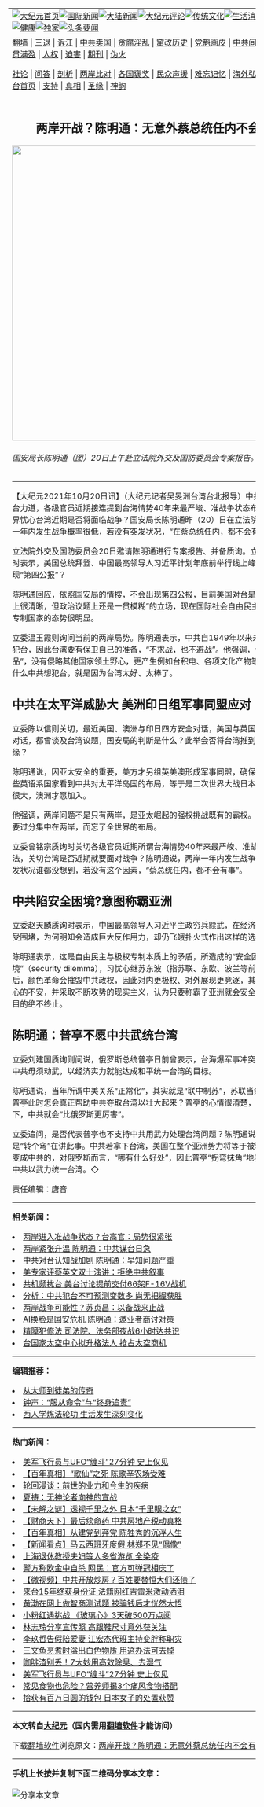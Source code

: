 <a name="1" id="1" target="_blank"></a><span id="1"></span>
<table align=center border="0"><tr><td colspan="2" VALIGN=TOP><a href="https://github.com/ybvxkp311/djy/blob/master/gb/nf1351518.md#1"><img src="https://raw.githubusercontent.com/ybvxkp311/www/master/t/djy/1.jpg" title="大纪元首页" alt="大纪元首页"></a><a href="https://github.com/ybvxkp311/djy/blob/master/gb/n24hr.md#1"><img src="https://raw.githubusercontent.com/ybvxkp311/www/master/t/djy/3.jpg" title="国际新闻" alt="国际新闻"></a><a href="https://github.com/ybvxkp311/djy/blob/master/gb/nsc413.md#1"><img src="https://raw.githubusercontent.com/ybvxkp311/www/master/t/djy/4.jpg" title="大陆新闻" alt="大陆新闻"></a><a href="https://github.com/ybvxkp311/djy/blob/master/gb/news392.md#1"><img src="https://raw.githubusercontent.com/ybvxkp311/www/master/t/djy/5.jpg" title="大纪元评论" alt="大纪元评论"></a><a href="https://github.com/ybvxkp311/djy/blob/master/gb/news2007.md#1"><img src="https://raw.githubusercontent.com/ybvxkp311/www/master/t/djy/6.jpg" title="传统文化" alt="传统文化"></a><a href="https://github.com/ybvxkp311/djy/blob/master/gb/news2008.md#1"><img src="https://raw.githubusercontent.com/ybvxkp311/www/master/t/djy/7.jpg" title="生活消费" alt="生活消费"></a><a href="https://github.com/ybvxkp311/djy/blob/master/gb/ncyule.md#1"><img src="https://raw.githubusercontent.com/ybvxkp311/www/master/t/djy/8.jpg" title="娱乐休闲" alt="娱乐休闲"></a><a href="https://github.com/ybvxkp311/djy/blob/master/gb/nsc1002.md#1"><img src="https://raw.githubusercontent.com/ybvxkp311/www/master/t/djy/9.jpg" title="健康" alt="健康"></a><a href="https://github.com/ybvxkp311/djy/blob/master/gb/nf6092.md#1"><img src="https://raw.githubusercontent.com/ybvxkp311/www/master/t/djy/10a.jpg" title="独家" alt="独家"></a><a href="https://github.com/ybvxkp311/djy/blob/master/gb/nf4514.md#1"><img src="https://raw.githubusercontent.com/ybvxkp311/www/master/t/djy/12a.jpg" title="头条要闻" alt="头条要闻"></a></td></tr>
<tr><td colspan="2" VALIGN=TOP><a target="_blank" href="https://github.com/ybvxkp311/www/blob/master/README.md?zsrh#1">翻墙</a> | <a target="_blank" href="https://github.com/ybvxkp311/djy/blob/master/gb/nf5657.md#1">三退</a> | <a target="_blank" href="https://github.com/ybvxkp311/djy/blob/master/gb/nf6124.md#1">诉江</a> | <a target="_blank" href="https://github.com/ybvxkp311/djy/blob/master/gb/nf1176117.md#1">中共卖国</a> | <a target="_blank" href="https://github.com/ybvxkp311/djy/blob/master/gb/nf5773.md#1">贪腐淫乱</a> | <a target="_blank" href="https://github.com/ybvxkp311/djy/blob/master/gb/nf1176115.md#1">窜改历史</a> | <a target="_blank" href="https://github.com/ybvxkp311/djy/blob/master/gb/nf1176107.md#1">党魁画皮</a> | <a target="_blank" href="https://github.com/ybvxkp311/djy/blob/master/gb/nf1320400.md#1">中共间谍</a> | <a target="_blank" href="https://github.com/ybvxkp311/djy/blob/master/gb/nf1176114.md#1">破坏传统</a> | <a target="_blank" href="https://github.com/ybvxkp311/ntdtv/blob/master/gb/prog447_1.md#1">恶贯满盈</a> | <a target="_blank" href="https://github.com/ybvxkp311/djy/blob/master/gb/ncid278.md#1">人权</a> | <a target="_blank" href="https://github.com/ybvxkp311/djy/blob/master/gb/nf1176111.md#1">迫害</a> | <a target="_blank" href="https://gitlab.com/szzdlab/mh-qikan/blob/master/README.md#1">期刊</a> | <a target="_blank" href="https://github.com/ybvxkp311/djy/blob/master/gb/nf5562.md#1">伪火</a></p><p><a target="_blank" href="https://github.com/ybvxkp311/djy/blob/master/gb/9p.md#1">社论</a> | <a target="_blank" href="https://github.com/ybvxkp311/djy/blob/master/gb/nf4378.md#1">问答</a> | <a target="_blank" href="https://github.com/ybvxkp311/djy/blob/master/gb/nf5792.md#1">剖析</a> | <a target="_blank" href="https://github.com/ybvxkp311/djy/blob/master/gb/nf5735.md#1">两岸比对</a> | <a target="_blank" href="https://github.com/ybvxkp311/djy/blob/master/gb/nf6119.md#1">各国褒奖</a> | <a target="_blank" href="https://github.com/ybvxkp311/djy/blob/master/gb/nf6120.md#1">民众声援</a> | <a target="_blank" href="https://github.com/ybvxkp311/djy/blob/master/gb/nf1188594.md#1">难忘记忆</a> | <a target="_blank" href="https://github.com/ybvxkp311/djy/blob/master/gb/nf3180.md#1">海外弘传</a> | <a target="_blank" href="https://github.com/ybvxkp311/djy/blob/master/gb/nf5410.md#1">万人上访</a> | <a target="_blank" href="https://github.com/ybvxkp311/www/blob/master/README.md?zsrh#1">平台首页</a> | <a target="_blank" href="https://github.com/ybvxkp311/djy/blob/master/gb/nf4386.md#1">支持</a> | <a target="_blank" href="https://github.com/ybvxkp311/djy/blob/master/gb/nf4389.md#1">真相</a> | <a target="_blank" href="https://github.com/ybvxkp311/djy/blob/master/gb/nf5790.md#1">圣缘</a> | <a target="_blank" href="https://github.com/ybvxkp311/djy/blob/master/gb/nf4786.md#1">神韵</a></td></tr>
<tr><td VALIGN=TOP width="626"><h2 align=center>两岸开战？陈明通：无意外蔡总统任内不会有事</h2>
<img width="600" src="https://i.epochtimes.com/assets/uploads/2021/10/id13317556-523057-600x400.jpg" />
<h6>国安局长陈明通（图）20日上午赴立法院外交及国防委员会专案报告。（中央社）
</h6>
<hr>
<p>【大纪元2021年10月20日讯】（大纪元记者吴旻洲台湾台北报导）<ahref="https://github.com/ybvxkp311/djy/blob/master/gb/tag/%E4%B8%AD%E5%85%B1.md#1">中共</a>军机加大扰台力道，各级官员近期接连提到台海情势40年来最严峻、准<ahref="https://github.com/ybvxkp311/djy/blob/master/gb/tag/%E6%88%98%E4%BA%89.md#1">战争</a>状态布局等说法，外界忧心台湾近期是否将面临战争？国安局长<ahref="https://github.com/ybvxkp311/djy/blob/master/gb/tag/%E9%99%88%E6%98%8E%E9%80%9A.md#1">陈明通</a>昨（20）日在立法院表示，<ahref="https://github.com/ybvxkp311/djy/blob/master/gb/tag/%E4%B8%A4%E5%B2%B8.md#1">两岸</a>在一年内发生战争概率很低，若没有突发状况，“在蔡总统任内，都不会有事”。</p>
<p>立法院外交及国防委员会20日邀请<ahref="https://github.com/ybvxkp311/djy/blob/master/gb/tag/%E9%99%88%E6%98%8E%E9%80%9A.md#1">陈明通</a>进行专案报告、并备质询。立委江启臣质询时表示，美国总统拜登、中国最高领导人习近平计划年底前举行线上峰会，是否会出现“第四公报”？</p>
<p>陈明通回应，依照国安局的情搜，不会出现第四公报，目前美国对台是采取“安全战略上很清晰，但政治议题上还是一贯模糊”的立场，现在国际社会自由民主阵营对抗极权专制国家的态势很明显。</p>
<p>立委温玉霞则询问当前的<ahref="https://github.com/ybvxkp311/djy/blob/master/gb/tag/%E4%B8%A4%E5%B2%B8.md#1">两岸</a>局势。陈明通表示，<ahref="https://github.com/ybvxkp311/djy/blob/master/gb/tag/%E4%B8%AD%E5%85%B1.md#1">中共</a>自1949年以来未放弃以武力犯台，因此台湾要有保卫自己的准备，“不求战，也不避战”。他强调，台湾是“无害良品”，没有侵略其他国家领土野心，更产生例如台积电、各项文化产物等有价之物，为什么中共想犯台，就是因为台湾太好、太棒了。</p>
<h2>中共在太平洋威胁大 美洲印日组军事同盟应对</h2>
<p>立委陈以信则关切，最近美国、澳洲与印日四方安全对话，美国与英国、澳洲的安全对话，都曾谈及台湾议题，国安局的判断是什么？此举会否将台湾推到军事冲突边缘？</p>
<p>陈明通说，因亚太安全的重要，美方才另组英美澳形成军事同盟，确保区域安全。这些英语系国家看到中共对太平洋岛国的布局，等于是二次世界大战日本的作法，威胁很大，澳洲才愿加入。</p>
<p>他强调，两岸问题不是只有两岸，是亚太崛起的强权挑战既有的霸权。因此看问题不要过分集中在两岸，而忘了全世界的布局。</p>
<p>立委曾铭宗质询时关切各级官员近期所谓台海情势40年来最严峻、准<ahref="https://github.com/ybvxkp311/djy/blob/master/gb/tag/%E6%88%98%E4%BA%89.md#1">战争</a>状况等说法，关切台湾是否近期就要面对战争？陈明通说，两岸一年内发生战争概率低，但突发状况谁都没想到，若没有这个因素，“蔡总统任内，都不会有事”。</p>
<h2>中共陷安全困境?意图称霸亚洲</h2>
<p>立委赵天麟质询时表示，中国最高领导人习近平主政穷兵黩武，在经济上、军事上遭受围堵，为何明知会造成巨大反作用力，却仍飞蛾扑火式作出这样的选择？</p>
<p>陈明通表示，这是自由民主与极权专制本质上的矛盾，所造成的“安全困境”（security dilemma），习忧心继苏东波（指苏联、东欧、波兰等前共产国家）之后，颜色革命会摧毁中共政权，因此对内更极权、对外展现更竞逐，其实是体现出内心的不安，并采取不断攻势的现实主义，认为只要称霸了亚洲就会安全，达不到这个目的绝不终止。</p>
<h2>陈明通：普亭不愿中共武统台湾</h2>
<p>立委刘建国质询则问说，俄罗斯总统普亭日前曾表示，台海爆军事冲突可能性不高，中共毋须动武，以经济实力就能达成和平统一台湾的目标。</p>
<p>陈明通说，当年所谓中美关系“正常化”，其实就是“联中制苏”，苏联当然记恨此事。普亭此时怎会真正帮助中共夺取台湾以壮大起来？普亭的心情很清楚，台湾若被拿下，中共就会“比俄罗斯更厉害”。</p>
<p>立委追问，是否代表普亭也不支持中共用武力处理台湾问题？陈明通说“是”，普亭就是“转个弯”在讲此事。中共若拿下台湾，美国在整个亚洲势力将等于被驱逐，亚洲将变成中共的，对俄罗斯而言，“哪有什么好处”，因此普亭“拐弯抹角”地表达不愿见到中共以武力统一台湾。◇</p>
<p>责任编辑：唐音</p>

<hr>


<strong>相关新闻：</strong>
<li><a href="https://github.com/ybvxkp311/djy/blob/master/gb/20/10/29/n12511135.md#1">两岸进入准战争状态？台高官：局势很紧张</a></li>
<li><a href="https://github.com/ybvxkp311/djy/blob/master/gb/21/4/1/n12851727.md#1">两岸紧张升温 陈明通：中共谋台日急</a></li>
<li><a href="https://github.com/ybvxkp311/djy/blob/master/gb/21/4/1/n12851730.md#1">中共对台认知战加剧 陈明通：早知问题严重</a></li>
<li><a href="https://github.com/ybvxkp311/djy/blob/master/gb/21/10/15/n13306347.md#1">美专家评蔡英文双十演讲：拒绝中共叙事</a></li>
<li><a href="https://github.com/ybvxkp311/djy/blob/master/gb/21/10/18/n13313373.md#1">共机频扰台 美台讨论提前交付66架F-16V战机</a></li>
<li><a href="https://github.com/ybvxkp311/djy/blob/master/gb/21/10/19/n13315085.md#1">分析：中共犯台不可预测变数多 尚无把握获胜</a></li>
<li><a href="https://github.com/ybvxkp311/djy/blob/master/gb/21/10/19/n13315092.md#1">两岸战争可能性？苏贞昌：以备战来止战</a></li>
<li><a href="https://github.com/ybvxkp311/djy/blob/master/gb/21/10/20/n13317557.md#1">AI换脸是国安危机 陈明通：邀业者商讨对策</a></li>
<li><a href="https://github.com/ybvxkp311/djy/blob/master/gb/21/10/20/n13317501.md#1">精障犯修法 司法院、法务部夜战6小时达共识</a></li>
<li><a href="https://github.com/ybvxkp311/djy/blob/master/gb/21/10/20/n13317362.md#1">台国家太空中心拟升格法人 抢占太空商机</a></li>
<hr>


<strong>编辑推荐：</strong>
<li><a href="https://github.com/upjkzu3674/djy/blob/master/gb/7/4/5/n1669415.md?dfh#1" target="_blank">从大师到徒弟的传奇</a></li><li><a href="https://github.com/tsiac2612/djy/blob/master/gb/19/11/11/n11647719.md#1" target="_blank">钟声：“服从命令”与“终身追责”</a></li><li><a href="https://github.com/tsiac2612/djy/blob/master/gb/18/5/30/n10441048.md#1" target="_blank">西人学炼法轮功 生活发生深刻变化</a></li>
<hr>

<strong>热门新闻：</strong>
<li><a href="https://github.com/ybvxkp311/djy/blob/master/gb/21/10/18/n13311990.md#1">美军飞行员与UFO“缠斗”27分钟 史上仅见</a></li>
<li><a href="https://github.com/ybvxkp311/djy/blob/master/gb/21/10/13/n13302112.md#1">【百年真相】“歌仙”之死 陈歌辛农场受难</a></li>
<li><a href="https://github.com/ybvxkp311/djy/blob/master/gb/21/10/13/n13302139.md#1">轮回漫谈：前世的业力和今生的疾病</a></li>
<li><a href="https://github.com/ybvxkp311/djy/blob/master/gb/21/10/4/n13281535.md#1">夏祷：无神论者向神的宣战</a></li>
<li><a href="https://github.com/ybvxkp311/djy/blob/master/gb/21/10/14/n13305026.md#1">【未解之谜】透视千里之外 日本“千里眼之女”</a></li>
<li><a href="https://github.com/ybvxkp311/djy/blob/master/gb/21/10/19/n13315978.md#1">【财商天下】最后续命药 中共房地产税动真格</a></li>
<li><a href="https://github.com/ybvxkp311/djy/blob/master/gb/21/10/18/n13313495.md#1">【百年真相】从建党到弃党 陈独秀的沉浮人生</a></li>
<li><a href="https://github.com/ybvxkp311/djy/blob/master/gb/21/10/19/n13315446.md#1">【新闻看点】马云西班牙度假 林郑不见“偶像”</a></li>
<li><a href="https://github.com/ybvxkp311/djy/blob/master/gb/21/10/18/n13311386.md#1">上海退休教授夫妇等人多省游览 全染疫</a></li>
<li><a href="https://github.com/ybvxkp311/djy/blob/master/gb/21/10/18/n13312463.md#1">警方称欧金中自杀 网民：官方可弹冠相庆了</a></li>
<li><a href="https://github.com/ybvxkp311/djy/blob/master/gb/21/10/18/n13312740.md#1">【微视频】中共开放炒房？百姓要替恒大们还债了</a></li>
<li><a href="https://github.com/ybvxkp311/djy/blob/master/gb/21/10/17/n13311075.md#1">来台15年终获身份证 法籍网红吉雷米激动洒泪</a></li>
<li><a href="https://github.com/ybvxkp311/djy/blob/master/gb/21/10/17/n13310847.md#1">黄渤在网上做智商测试题 被骗钱后才恍然大悟</a></li>
<li><a href="https://github.com/ybvxkp311/djy/blob/master/gb/21/10/19/n13313767.md#1">小粉红遇挑战 《玻璃心》3天破500万点阅</a></li>
<li><a href="https://github.com/ybvxkp311/djy/blob/master/gb/21/10/17/n13310773.md#1">林志玲分享宣传照 高跟鞋尺寸意外获关注</a></li>
<li><a href="https://github.com/ybvxkp311/djy/blob/master/gb/21/10/17/n13310371.md#1">李玖哲告假陪爱妻 江宏杰代班主持变胖称职灾</a></li>
<li><a href="https://github.com/ybvxkp311/djy/blob/master/gb/21/10/17/n13310072.md#1">三文鱼烹煮时溢出白色物质 用这办法可去掉</a></li>
<li><a href="https://github.com/ybvxkp311/djy/blob/master/gb/21/10/16/n13308857.md#1">咖啡渣别丢！7大妙用高效除臭、去湿气</a></li>
<li><a href="https://github.com/ybvxkp311/djy/blob/master/gb/21/10/18/n13311990.md#1">美军飞行员与UFO“缠斗”27分钟 史上仅见</a></li>
<li><a href="https://github.com/ybvxkp311/djy/blob/master/gb/21/10/18/n13311394.md#1">常见食物也危险？营养师揭3个痛风食物搭配</a></li>
<li><a href="https://github.com/ybvxkp311/djy/blob/master/gb/21/10/18/n13311656.md#1">拾获有百万日圆的钱包 日本女子的处置获赞</a></li>
<hr>

<strong>本文转自<a href="https://www.epochtimes.com">大纪元</a>（国内需用<a href="https://github.com/ybvxkp311/www/blob/master/README.md#8">翻墙软件</a>才能访问）</strong><p>下载<a href="https://github.com/ybvxkp311/www/blob/master/README.md#8">翻墙软件</a>浏览原文：<a href="https://www.epochtimes.com/gb/21/10/20/n13317554.htm">两岸开战？陈明通：无意外蔡总统任内不会有事</a></p><hr>

<strong>手机上长按并复制下面二维码分享本文章：</strong><br><br><img src="https://chart.apis.google.com/chart?cht=qr&chs=240x240&choe=UTF-8&chld=M|2&chl=https://github.com/ybvxkp311/djy/blob/master/gb/21/10/20/n13317554.md%231" title="分享本文章"></td><td VALIGN=TOP><a href="https://github.com/ybvxkp311/djy/blob/master/gb/16/1/21/n4622075.md?dfh#1" target="_blank"><img src="https://raw.githubusercontent.com/ybvxkp311/djy/master/gb/300/wei-f1.jpg" title="中共的伪火骗局"  alt="中共的伪火骗局"></a><br><a href="https://github.com/ybvxkp311/www/blob/master/README.md?dfh#9" target="_blank"><img src="https://raw.githubusercontent.com/ybvxkp311/djy/master/gb/300/yong-h.jpg" title="永恒的见证"  alt="永恒的见证"></a><br><a href="https://github.com/ybvxkp311/djy/blob/master/gb/13/9/29/n3974789.md?dfh#1" target="_blank"><img src="https://raw.githubusercontent.com/ybvxkp311/djy/master/gb/300/shang-lnz.jpg" title="善良女子被中共投男牢"  alt="善良女子被中共投男牢"></a><br><a href="https://github.com/ybvxkp311/djy/blob/master/gb/16/3/16/n4663449.md?dfh#1" target="_blank"><img src="https://raw.githubusercontent.com/ybvxkp311/djy/master/gb/300/huo-z3.jpg" title="警卫目击活摘器官"  alt="警卫目击活摘器官"></a><br><a href="https://github.com/ybvxkp311/djy/blob/master/gb/16/8/7/n8177641.md?dfh#1" target="_blank"><img src="https://raw.githubusercontent.com/ybvxkp311/djy/master/gb/300/huo-z4.jpg" title="证人描述活摘恐怖"  alt="证人描述活摘恐怖"></a><br><a href="https://github.com/ybvxkp311/djy/blob/master/gb/10/4/19/n2881569.md?dfh#1" target="_blank"><img src="https://raw.githubusercontent.com/ybvxkp311/djy/master/gb/300/huo-z1.jpg" title="揭开活摘器官黑幕"  alt="揭开活摘器官黑幕"></a><br><a href="https://github.com/ybvxkp311/djy/blob/master/gb/10/11/7/n3077476.md?dfh#1" target="_blank"><img src="https://raw.githubusercontent.com/ybvxkp311/djy/master/gb/300/ma-ks.jpg" title="马克思的成魔之路"  alt="马克思的成魔之路"></a><br><a href="https://github.com/ybvxkp311/djy/blob/master/gb/14/6/9/n4173977.md?dfh#1" target="_blank"><img src="https://raw.githubusercontent.com/ybvxkp311/djy/master/gb/300/chang-zs.jpg" title="藏字石 蕴天机"  alt="藏字石 蕴天机"></a><br><a href="https://github.com/ybvxkp311/djy/blob/master/gb/18/5/10/n10381511.md?dfh#1" target="_blank"><img src="https://raw.githubusercontent.com/ybvxkp311/djy/master/gb/300/st1.jpg" title="关注三亿人三退"  alt="关注三亿人三退"></a><br><a href="https://github.com/ybvxkp311/djy/blob/master/gb/18/3/21/n10237682.md?dfh#1" target="_blank"><img src="https://raw.githubusercontent.com/ybvxkp311/djy/master/gb/300/jie-t.jpg" title="解体中共复兴中华"  alt="解体中共复兴中华"></a><br><a href="https://github.com/ybvxkp311/djy/blob/master/gb/9/2/9/n2422991.md?dfh#1" target="_blank"><img src="https://raw.githubusercontent.com/ybvxkp311/djy/master/gb/300/gao-zs.jpg" title="中共迫害良心律师"  alt="中共迫害良心律师"></a><br><a href="https://github.com/ybvxkp311/djy/blob/master/gb/18/12/9/n10900044.md?dfh#1" target="_blank"><img src="https://raw.githubusercontent.com/ybvxkp311/djy/master/gb/300/sj1.jpg" title="三百多万人举报江泽民"  alt="三百多万人举报江泽民"></a><br><a href="https://github.com/ybvxkp311/djy/blob/master/gb/18/8/28/n10672014.md?dfh#1" target="_blank"><img src="https://raw.githubusercontent.com/ybvxkp311/djy/master/gb/300/sj2.jpg" title="这些官员为何起诉江泽民"  alt="这些官员为何起诉江泽民"></a><br><a href="https://github.com/ybvxkp311/djy/blob/master/gb/8/12/18/n2367165.md?dfh#1" target="_blank"><img src="https://raw.githubusercontent.com/ybvxkp311/djy/master/gb/300/liangan.jpg" title="海峡两岸的强烈对比"  alt="海峡两岸的强烈对比"></a><br><a href="https://github.com/ybvxkp311/djy/blob/master/gb/15/12/10/n4593139.md?dfh#1" target="_blank"><img src="https://raw.githubusercontent.com/ybvxkp311/djy/master/gb/300/jia-ndzl.jpg" title="加拿大总理的贺信"  alt="加拿大总理的贺信"></a><br><a href="https://github.com/ybvxkp311/djy/blob/master/gb/11/6/17/n3289382.md?dfh#1" target="_blank"><img src="https://raw.githubusercontent.com/ybvxkp311/djy/master/gb/300/xiao-wd.jpg" title="探寻真相兼听则明"  alt="探寻真相兼听则明"></a><br><a href="https://github.com/ybvxkp311/djy/blob/master/gb/18/10/27/n10812623.md?dfh#1" target="_blank"><img src="https://raw.githubusercontent.com/ybvxkp311/djy/master/gb/300/yindu.jpg" title="印度媒体报道东方"  alt="印度媒体报道东方"></a><br><a href="https://github.com/ybvxkp311/djy/blob/master/gb/18/6/9/n10469652.md?dfh#1" target="_blank"><img src="https://raw.githubusercontent.com/ybvxkp311/djy/master/gb/300/xie-j.jpg" title="不一样的海外校园"  alt="不一样的海外校园"></a><br><a href="https://github.com/ybvxkp311/djy/blob/master/gb/7/4/5/n1669415.md?dfh#1" target="_blank"><img src="https://raw.githubusercontent.com/ybvxkp311/djy/master/gb/300/li-up.jpg" title="从大师到徒弟的传奇"  alt="从大师到徒弟的传奇"></a><br><a href="https://github.com/ybvxkp311/djy/blob/master/gb/17/5/26/n9191512.md?dfh#1" target="_blank"><img src="https://raw.githubusercontent.com/ybvxkp311/djy/master/gb/300/zfl2.jpg" title="亿万人与东方一本奇书"  alt="亿万人与东方一本奇书"></a><br><a href="https://github.com/ybvxkp311/djy/blob/master/gb/13/11/27/n4020290.md?dfh#1" target="_blank"><img src="https://raw.githubusercontent.com/ybvxkp311/djy/master/gb/300/zhen-h.jpg" title="大陆见不到的震撼场面"  alt="大陆见不到的震撼场面"></a><br><a href="https://github.com/ybvxkp311/djy/blob/master/gb/15/7/17/n4482910.md?dfh#1" target="_blank"><img src="https://raw.githubusercontent.com/ybvxkp311/djy/master/gb/300/dalu-sk.jpg" title="人心向善 大陆当初盛况"  alt="人心向善 大陆当初盛况"></a><br><a href="https://github.com/ybvxkp311/djy/blob/master/gb/19/1/5/n10955468.md?dfh#1" target="_blank"><img src="https://raw.githubusercontent.com/ybvxkp311/djy/master/gb/300/zfl1.jpg" title="追寻真理 这书讲什么"  alt="追寻真理 这书讲什么"></a><br><a href="https://github.com/ybvxkp311/www/blob/master/README.md?dfh#1" target="_blank"><img src="https://raw.githubusercontent.com/ybvxkp311/djy/master/gb/300/fq1.jpg" title="下载免费翻墙软件"  alt="下载免费翻墙软件"></a><br></td></tr></table>
